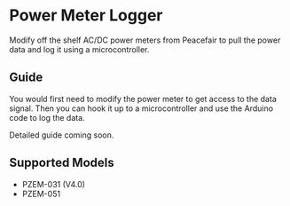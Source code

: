 # Power Meter Logger

Modify off the shelf AC/DC power meters from Peacefair to pull the power data and log it using a microcontroller. 

## Guide

You would first need to modify the power meter to get access to the data signal. Then you can hook it up to a microcontroller and use the Arduino code to log the data. 

Detailed guide coming soon.

## Supported Models

- PZEM-031 (V4.0)
- PZEM-051
